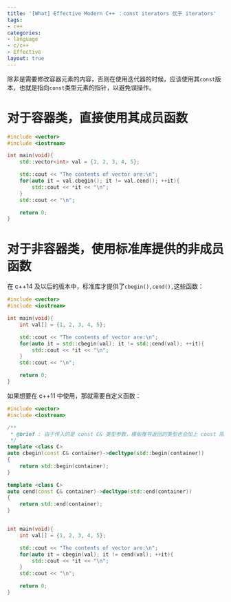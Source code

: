 ```yaml
---
title: '[What] Effective Modern C++ ：const iterators 优于 iterators'
tags: 
- c++
categories: 
- language
- c/c++
- Effective
layout: true
---
```

除非是需要修改容器元素的内容，否则在使用迭代器的时候，应该使用其`const`版本，也就是指向`const`类型元素的指针，以避免误操作。

<!--more-->

# 对于容器类，直接使用其成员函数

```cpp
#include <vector>
#include <iostream>

int main(void){
    std::vector<int> val = {1, 2, 3, 4, 5};

    std::cout << "The contents of vector are:\n";
    for(auto it = val.cbegin(); it != val.cend(); ++it){
        std::cout << *it << "\n";
    }
    std::cout << "\n";

    return 0;
}
```

# 对于非容器类，使用标准库提供的非成员函数

在 c++14 及以后的版本中，标准库才提供了`cbegin(),cend(),`这些函数：

```cpp
#include <vector>
#include <iostream>

int main(void){
    int val[] = {1, 2, 3, 4, 5};

    std::cout << "The contents of vector are:\n";
    for(auto it = std::cbegin(val); it != std::cend(val); ++it){
        std::cout << *it << "\n";
    }
    std::cout << "\n";

    return 0;
}
```

如果想要在 c++11 中使用，那就需要自定义函数：

```cpp
#include <vector>
#include <iostream>

/**
 * @brief : 由于传入的是 const C& 类型参数，模板推导返回的类型也会加上 const 限定符
 */
template <class C>
auto cbegin(const C& container)->decltype(std::begin(container))
{
    return std::begin(container);
}

template <class C>
auto cend(const C& container)->decltype(std::end(container))
{
    return std::end(container);
}


int main(void){
    int val[] = {1, 2, 3, 4, 5};

    std::cout << "The contents of vector are:\n";
    for(auto it = cbegin(val); it != cend(val); ++it){
        std::cout << *it << "\n";
    }
    std::cout << "\n";

    return 0;
}
```

